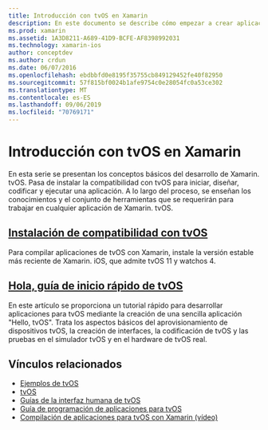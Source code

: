 ```yaml
---
title: Introducción con tvOS en Xamarin
description: En este documento se describe cómo empezar a crear aplicaciones de tvOS con Xamarin. Se vincula a una guía de instalación y una guía de inicio rápido.
ms.prod: xamarin
ms.assetid: 1A3D8211-A689-41D9-BCFE-AF8398992031
ms.technology: xamarin-ios
author: conceptdev
ms.author: crdun
ms.date: 06/07/2016
ms.openlocfilehash: ebdbbfd0e8195f35755cb849129452fe40f82950
ms.sourcegitcommit: 57f815bf0024b1afe9754c0e28054fc0a53ce302
ms.translationtype: MT
ms.contentlocale: es-ES
ms.lasthandoff: 09/06/2019
ms.locfileid: "70769171"
---
```

# <a name="getting-started-with-tvos-in-xamarin"></a>Introducción con tvOS en Xamarin

En esta serie se presentan los conceptos básicos del desarrollo de Xamarin. tvOS. Pasa de instalar la compatibilidad con tvOS para iniciar, diseñar, codificar y ejecutar una aplicación. A lo largo del proceso, se enseñan los conocimientos y el conjunto de herramientas que se requerirán para trabajar en cualquier aplicación de Xamarin. tvOS.

## <a name="installing-tvos-supportiostvosget-startedinstallationmd"></a>[Instalación de compatibilidad con tvOS](~/ios/tvos/get-started/installation.md)

Para compilar aplicaciones de tvOS con Xamarin, instale la versión estable más reciente de Xamarin. iOS, que admite tvOS 11 y watchos 4.

## <a name="hello-tvos-quick-start-guideiostvosget-startedhello-tvosmd"></a>[Hola, guía de inicio rápido de tvOS](~/ios/tvos/get-started/hello-tvos.md)

En este artículo se proporciona un tutorial rápido para desarrollar aplicaciones para tvOS mediante la creación de una sencilla aplicación "Hello, tvOS". Trata los aspectos básicos del aprovisionamiento de dispositivos tvOS, la creación de interfaces, la codificación de tvOS y las pruebas en el simulador tvOS y en el hardware de tvOS real.

## <a name="related-links"></a>Vínculos relacionados

- [Ejemplos de tvOS](https://docs.microsoft.com/samples/browse/?products=xamarin&term=Xamarin.iOS+tvOS)
- [tvOS](https://developer.apple.com/tvos/)
- [Guías de la interfaz humana de tvOS](https://developer.apple.com/tvos/human-interface-guidelines/)
- [Guía de programación de aplicaciones para tvOS](https://developer.apple.com/library/prerelease/tvos/documentation/General/Conceptual/AppleTV_PG/)
- [Compilación de aplicaciones para tvOS con Xamarin (vídeo)](https://university.xamarin.com/lightninglectures/tvos-with-xamarin)
